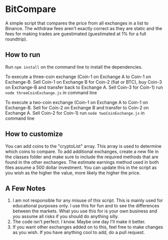 # BitCompare

A simple script that compares the price from all exchanges in a list to Binance. The withdraw fees aren't exactly correct as they are static and the fees for making trades are guestimated (guestimated at 1% for a full roundtrip). 

## How to run

Run `npm install` on the command line to install the dependencies. 

To execute a three-coin exchange (Coin-1 on Exchange A to Coin-1 on Exchange-B. Sell Coin-1 on Exchange B for Coin-2 (fiat or BTC), buy Coin-3 on Exchange-B and transfer back to Exchange A. Sell Coin-3 for Coin-1) run `node threeCoinExchange.js` in command line

To execute a two-coin exchange (Coin-1 on Exchange A to Coin-1 on Exchange-B. Sell for Coin-2 on Exchange B and transfer to Coin-2 on Exchange A. Sell Coin-2 for Coin-1) run `node twoCoinExchange.js` in command line

## How to customize
You can add coins to the "cryptoList" array. This array is used to determine which coins to compare.
To add additional exchanges, create a new file in the classes folder and make sure to include the required methods that are found in the other exchanges.
The estimate earnings method used in both files assume a 500 dollar investment. You can update this in the script as you wish as the higher the value, more likely the higher the price. 

## A Few Notes
1. I am not responsible for any misuse of this script. This is mainly used for educational purposes only. I use this for fun and to see the differences between the markets. What you use this for is your own business and you assume all risks if you should do anything silly. 
2. The code isn't perfect. I know. Maybe one day I'll make it better.
3. If you want other exchanges added on to this, feel free to make changes as you wish. If you have anything cool to add, do a pull request.

